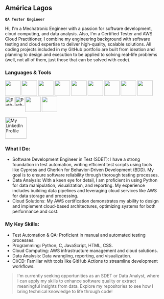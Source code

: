 ## América Lagos
**`QA Tester Engineer`**


Hi, I'm a Mechatronic Engineer with a passion for software development, cloud computing, and data analysis. Also, I'm a Certified Tester and AWS Cloud Practitioner, I combine my engineering background with software testing and cloud expertise to deliver high-quality, scalable solutions. All coding projects included in my GitHub portfolio are built from ideation and planning to design and execution to be applied to solving real-life problems (well, not all of them, just those that can be solved with code).


### Languages & Tools

<img src="https://cdn.jsdelivr.net/gh/devicons/devicon@latest/icons/python/python-original-wordmark.svg" width="50" height="auto"/>
<img src="https://cdn.jsdelivr.net/gh/devicons/devicon@latest/icons/c/c-plain.svg"  width="50" height="auto"/>
<img src="https://cdn.jsdelivr.net/gh/devicons/devicon@latest/icons/javascript/javascript-original.svg"  width="50" height="auto"/>
<img src="https://cdn.jsdelivr.net/gh/devicons/devicon@latest/icons/html5/html5-plain-wordmark.svg"  width="50" height="auto"/>
<img src="https://cdn.jsdelivr.net/gh/devicons/devicon@latest/icons/css3/css3-plain-wordmark.svg"  width="50" height="auto"/>

<img src="https://cdn.jsdelivr.net/gh/devicons/devicon@latest/icons/cypressio/cypressio-original.svg"  width="50" height="auto"/>
<img src="https://cdn.jsdelivr.net/gh/devicons/devicon@latest/icons/azuredevops/azuredevops-original.svg"  width="50" height="auto"/>
<img src="https://cdn.jsdelivr.net/gh/devicons/devicon@latest/icons/jira/jira-original.svg"  width="50" height="auto"/>
<img src="https://cdn.jsdelivr.net/gh/devicons/devicon@latest/icons/pytest/pytest-original-wordmark.svg"  width="50" height="auto"/>
<img src="https://cdn.jsdelivr.net/gh/devicons/devicon@latest/icons/git/git-original-wordmark.svg" width="50" height="auto"/>
<img src="https://cdn.jsdelivr.net/gh/devicons/devicon@latest/icons/amazonwebservices/amazonwebservices-original-wordmark.svg" width="50" height="auto"/>


          
          

<img align="left" alt="Python" width="30px" src="https://portfolio-america-lagos.s3.amazonaws.com/icons-github-portfolio/python.png" style="max-width: 100%;"/>
<img align="left" alt="Python" width="30px" src="https://portfolio-america-lagos.s3.amazonaws.com/icons-github-portfolio/python.png" width="70" height="auto"/>
<p align="left">
  <a href="https://www.linkedin.com/in/america-lagos-hernández-576a10206" target="_blank">
    <img src="https://portfolio-america-lagos.s3.amazonaws.com/icons-github-portfolio/linkedin.png" alt="My LinkedIn Profile" width="70" height="auto"/>
  </a>
</p>



### What I Do:
  + Software Development Engineer in Test (SDET): I have a strong foundation in test automation, writing efficient test scripts using tools like Cypress and Gherkin for Behavior-Driven Development (BDD). My goal is to ensure software reliability through thorough testing processes.
  + Data Analysis: With a keen eye for detail, I am proficient in using Python for data manipulation, visualization, and reporting. My experience includes building data pipelines and leveraging cloud services like AWS for data storage and processing.
  + Cloud Solutions: My AWS certification demonstrates my ability to design and implement cloud-based architectures, optimizing systems for both performance and cost.

### My Key Skills:
  + Test Automation & QA: Proficient in manual and automated testing processes.
  + Programming: Python, C, JavaScript, HTML, CSS.
  + Cloud Computing: AWS infrastructure management and cloud solutions.
  + Data Analysis: Data wrangling, reporting, and visualization.
  + CI/CD: Familiar with tools like GitHub Actions to streamline development workflows.

> I'm currently seeking opportunities as an SDET or Data Analyst, where I can apply my skills to enhance software quality or extract meaningful insights from data. Explore my repositories to see how I bring technical knowledge to life through code!
<!--
[![My LinkedIn Profile](https://portfolio-america-lagos.s3.amazonaws.com/icons-github-portfolio/linkedin.png)](www.linkedin.com/in/america-lagos-hernández-576a10206)
<a href="www.linkedin.com/in/america-lagos-hernández-576a10206"><img alt="LinkedIn icon" title="My LinkedIn Profile" src="https://portfolio-america-lagos.s3.amazonaws.com/icons-github-portfolio/linkedin.png"/></a></p>
Here are some ideas to get you started:

- 🔭 I’m currently working on ...
- 🌱 I’m currently learning ...
- 👯 I’m looking to collaborate on ...
- 🤔 I’m looking for help with ...
- 💬 Ask me about ...
- 📫 How to reach me: ...
- 😄 Pronouns: ...
- ⚡ Fun fact: ...
-->
